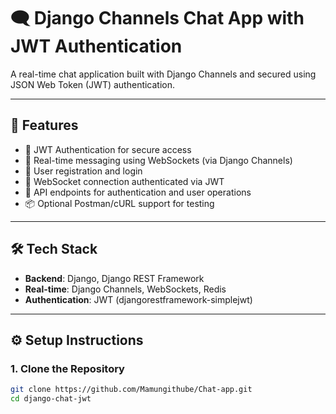 # 🗨️ Django Channels Chat App with JWT Authentication

A real-time chat application built with Django Channels and secured using JSON Web Token (JWT) authentication.

---

## 🚀 Features

- 🔐 JWT Authentication for secure access
- 💬 Real-time messaging using WebSockets (via Django Channels)
- 👥 User registration and login
- 📡 WebSocket connection authenticated via JWT
- 🧪 API endpoints for authentication and user operations
- 📦 Optional Postman/cURL support for testing

---

## 🛠️ Tech Stack

- **Backend**: Django, Django REST Framework
- **Real-time**: Django Channels, WebSockets, Redis
- **Authentication**: JWT (djangorestframework-simplejwt)

---

## ⚙️ Setup Instructions

### 1. Clone the Repository

```bash
git clone https://github.com/Mamungithube/Chat-app.git
cd django-chat-jwt

